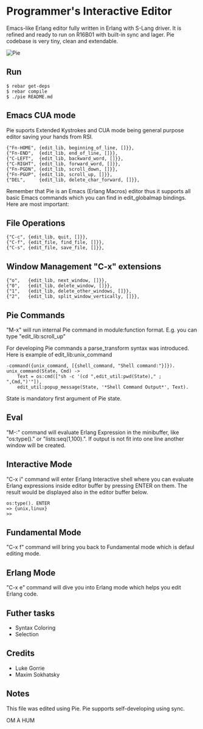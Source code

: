 Programmer's Interactive Editor
===============================

Emacs-like Erlang editor fully written in Erlang with S-Lang driver.
It is refined and ready to run on R16B01 with built-in sync and lager.
Pie codebase is very tiny, clean and extendable.

![Pie](http://synrc.com/lj/pie2.png)

Run
---

    $ rebar get-deps
    $ rebar compile
    $ ./pie README.md

Emacs CUA mode
--------------

Pie suports Extended Kystrokes and CUA mode being general purpose
editor saving your hands from RSI.

    {"Fn-HOME", {edit_lib, beginning_of_line, []}},
    {"Fn-END",  {edit_lib, end_of_line, []}},
    {"C-LEFT",  {edit_lib, backward_word, []}},
    {"C-RIGHT", {edit_lib, forward_word, []}},
    {"Fn-PGDN", {edit_lib, scroll_down, []}},
    {"Fn-PGUP", {edit_lib, scroll_up, []}},
    {"DEL",     {edit_lib, delete_char_forward, []}},

Remember that Pie is an Emacs (Erlang Macros) editor thus
it supports all basic Emacs commands which you can find
in edit_globalmap bindings. Here are most important:

File Operations
---------------

    {"C-c", {edit_lib, quit, []}},
    {"C-f", {edit_file, find_file, []}},
    {"C-s", {edit_file, save_file, []}},

Window Management "C-x" extensions
----------------------------------

    {"o",   {edit_lib, next_window, []}},
    {"0",   {edit_lib, delete_window, []}},
    {"1",   {edit_lib, delete_other_windows, []}},
    {"2",   {edit_lib, split_window_vertically, []}},

Pie Commands
------------

"M-x" will run internal Pie command in module:function format.
E.g. you can type "edit_lib:scroll_up"

For developing Pie commands a parse_transform syntax was introduced.
Here is example of edit_lib:unix_command

    -command({unix_command, [{shell_command, "Shell command:"}]}).
    unix_command(State, Cmd) ->
        Text = os:cmd(["sh -c '(cd ",edit_util:pwd(State)," ; ",Cmd,")'"]),
        edit_util:popup_message(State, '*Shell Command Output*', Text).

State is mandatory first argument of Pie state.

Eval
----

"M-:" command will evaluate Erlang Expression in the minibuffer,
like "os:type()." or "lists:seq(1,100).". If output is not fit into
one line another window will be created.

Interactive Mode
----------------

"C-x i" command will enter Erlang Interactive shell where you can
evaluate Erlang expressions inside editor buffer by pressing ENTER on them.
The result would be displayed also in the editor buffer below.

    os:type(). ENTER
    => {unix,linux}
    >>

Fundamental Mode
----------------

"C-x f" command will bring you back to Fundamental mode which
is defaul editing mode.

Erlang Mode
-----------

"C-x e" command will dive you into Erlang mode which helps you edit Erlang code.

Futher tasks
------------

* Syntax Coloring
* Selection

Credits
-------

* Luke Gorrie
* Maxim Sokhatsky

Notes
-----

This file was edited using Pie.
Pie supports self-developing using sync.

OM A HUM

